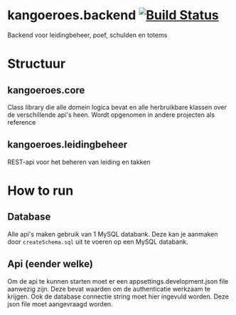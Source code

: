 # kangoeroes.backend [![Build Status](https://travis-ci.org/FOSDeKangoeroes/kangoeroes.backend.svg?branch=master)](https://travis-ci.org/FOSDeKangoeroes/kangoeroes.backend)
Backend voor leidingbeheer, poef, schulden en totems

# Structuur

## kangoeroes.core

Class library die alle domein logica bevat en alle herbruikbare klassen over de verschillende api's heen. Wordt opgenomen in andere projecten als reference

## kangoeroes.leidingbeheer

REST-api voor het beheren van leiding en takken

# How to run

## Database
Alle api's maken gebruik van 1 MySQL databank. Deze kan je aanmaken door `createSchema.sql` uit te voeren op een MySQL databank.

## Api (eender welke)

Om de api te kunnen starten moet er een appsettings.development.json file aanwezig zijn. Deze bevat waarden om de authenticatie werkzaam te krijgen. Ook de database connectie string moet hier ingevuld worden.
Deze json file moet aangevraagd worden.
